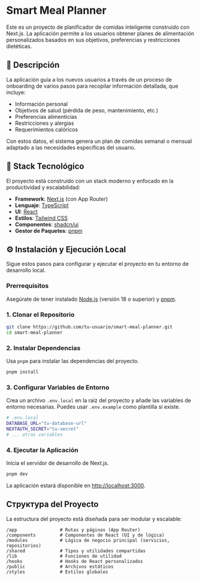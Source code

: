 # Smart Meal Planner

Este es un proyecto de planificador de comidas inteligente construido con Next.js. La aplicación permite a los usuarios obtener planes de alimentación personalizados basados en sus objetivos, preferencias y restricciones dietéticas.

## 📜 Descripción

La aplicación guía a los nuevos usuarios a través de un proceso de onboarding de varios pasos para recopilar información detallada, que incluye:

-   Información personal
-   Objetivos de salud (pérdida de peso, mantenimiento, etc.)
-   Preferencias alimenticias
-   Restricciones y alergias
-   Requerimientos calóricos

Con estos datos, el sistema genera un plan de comidas semanal o mensual adaptado a las necesidades específicas del usuario.

## 🚀 Stack Tecnológico

El proyecto está construido con un stack moderno y enfocado en la productividad y escalabilidad:

-   **Framework**: [Next.js](https://nextjs.org/) (con App Router)
-   **Lenguaje**: [TypeScript](https://www.typescriptlang.org/)
-   **UI**: [React](https://react.dev/)
-   **Estilos**: [Tailwind CSS](https://tailwindcss.com/)
-   **Componentes**: [shadcn/ui](https://ui.shadcn.com/)
-   **Gestor de Paquetes**: [pnpm](https://pnpm.io/)

## ⚙️ Instalación y Ejecución Local

Sigue estos pasos para configurar y ejecutar el proyecto en tu entorno de desarrollo local.

### Prerrequisitos

Asegúrate de tener instalado [Node.js](https://nodejs.org/) (versión 18 o superior) y [pnpm](https://pnpm.io/installation).

### 1. Clonar el Repositorio

```bash
git clone https://github.com/tu-usuario/smart-meal-planner.git
cd smart-meal-planner
```

### 2. Instalar Dependencias

Usa `pnpm` para instalar las dependencias del proyecto.

```bash
pnpm install
```

### 3. Configurar Variables de Entorno

Crea un archivo `.env.local` en la raíz del proyecto y añade las variables de entorno necesarias. Puedes usar `.env.example` como plantilla si existe.

```bash
# .env.local
DATABASE_URL="tu-database-url"
NEXTAUTH_SECRET="tu-secret"
# ... otras variables
```

### 4. Ejecutar la Aplicación

Inicia el servidor de desarrollo de Next.js.

```bash
pnpm dev
```

La aplicación estará disponible en [http://localhost:3000](http://localhost:3000).

## Структура del Proyecto

La estructura del proyecto está diseñada para ser modular y escalable:

```
/app                # Rutas y páginas (App Router)
/components         # Componentes de React (UI y de lógica)
/modules            # Lógica de negocio principal (servicios, repositorios)
/shared             # Tipos y utilidades compartidas
/lib                # Funciones de utilidad
/hooks              # Hooks de React personalizados
/public             # Archivos estáticos
/styles             # Estilos globales
``` 